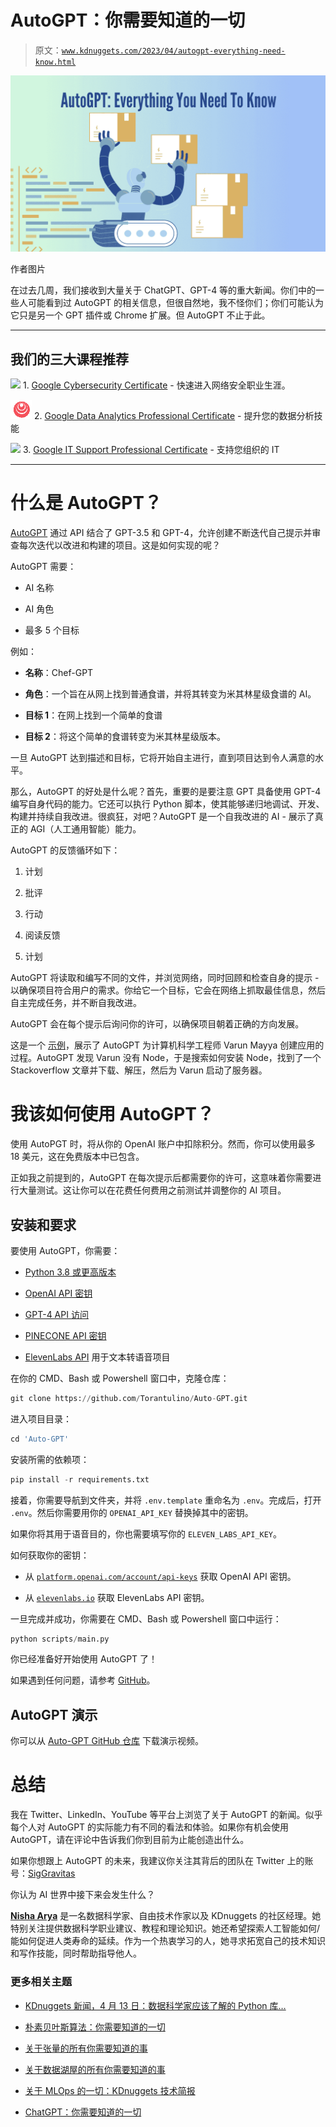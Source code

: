 # AutoGPT：你需要知道的一切

> 原文：[`www.kdnuggets.com/2023/04/autogpt-everything-need-know.html`](https://www.kdnuggets.com/2023/04/autogpt-everything-need-know.html)

![AutoGPT: Everything You Need To Know](img/34f1e76cdfbab9b444b26758bbd7feac.png)

作者图片

在过去几周，我们接收到大量关于 ChatGPT、GPT-4 等的重大新闻。你们中的一些人可能看到过 AutoGPT 的相关信息，但很自然地，我不怪你们；你们可能认为它只是另一个 GPT 插件或 Chrome 扩展。但 AutoGPT 不止于此。

* * *

## 我们的三大课程推荐

![](img/0244c01ba9267c002ef39d4907e0b8fb.png) 1\. [Google Cybersecurity Certificate](https://www.kdnuggets.com/google-cybersecurity) - 快速进入网络安全职业生涯。

![](img/e225c49c3c91745821c8c0368bf04711.png) 2\. [Google Data Analytics Professional Certificate](https://www.kdnuggets.com/google-data-analytics) - 提升您的数据分析技能

![](img/0244c01ba9267c002ef39d4907e0b8fb.png) 3\. [Google IT Support Professional Certificate](https://www.kdnuggets.com/google-itsupport) - 支持您组织的 IT

* * *

# 什么是 AutoGPT？

[AutoGPT](https://github.com/Torantulino/Auto-GPT) 通过 API 结合了 GPT-3.5 和 GPT-4，允许创建不断迭代自己提示并审查每次迭代以改进和构建的项目。这是如何实现的呢？

AutoGPT 需要：

+   AI 名称

+   AI 角色

+   最多 5 个目标

例如：

+   **名称**：Chef-GPT

+   **角色**：一个旨在从网上找到普通食谱，并将其转变为米其林星级食谱的 AI。

+   **目标 1**：在网上找到一个简单的食谱

+   **目标 2**：将这个简单的食谱转变为米其林星级版本。

一旦 AutoGPT 达到描述和目标，它将开始自主进行，直到项目达到令人满意的水平。

那么，AutoGPT 的好处是什么呢？首先，重要的是要注意 GPT 具备使用 GPT-4 编写自身代码的能力。它还可以执行 Python 脚本，使其能够递归地调试、开发、构建并持续自我改进。很疯狂，对吧？AutoGPT 是一个自我改进的 AI - 展示了真正的 AGI（人工通用智能）能力。

AutoGPT 的反馈循环如下：

1.  计划

1.  批评

1.  行动

1.  阅读反馈

1.  计划

AutoGPT 将读取和编写不同的文件，并浏览网络，同时回顾和检查自身的提示 - 以确保项目符合用户的需求。你给它一个目标，它会在网络上抓取最佳信息，然后自主完成任务，并不断自我改进。

AutoGPT 会在每个提示后询问你的许可，以确保项目朝着正确的方向发展。

这是一个 [示例](https://twitter.com/VarunMayya/status/1643902198164717569?cxt=HHwWgoC88dyVqNAtAAAA)，展示了 AutoGPT 为计算机科学工程师 Varun Mayya 创建应用的过程。AutoGPT 发现 Varun 没有 Node，于是搜索如何安装 Node，找到了一个 Stackoverflow 文章并下载、解压，然后为 Varun 启动了服务器。

# 我该如何使用 AutoGPT？

使用 AutoPGT 时，将从你的 OpenAI 账户中扣除积分。然而，你可以使用最多 18 美元，这在免费版本中已包含。

正如我之前提到的，AutoGPT 在每次提示后都需要你的许可，这意味着你需要进行大量测试。这让你可以在花费任何费用之前测试并调整你的 AI 项目。

## 安装和要求

要使用 AutoGPT，你需要：

+   [Python 3.8 或更高版本](https://www.tutorialspoint.com/how-to-install-python-in-windows)

+   [OpenAI API 密钥](https://platform.openai.com/account/api-keys)

+   [GPT-4 API 访问](https://openai.com/waitlist/gpt-4-api)

+   [PINECONE API 密钥](https://www.python.org/downloads/)

+   [ElevenLabs API](https://beta.elevenlabs.io/) 用于文本转语音项目

在你的 CMD、Bash 或 Powershell 窗口中，克隆仓库：

```py
git clone https://github.com/Torantulino/Auto-GPT.git
```

进入项目目录：

```py
cd 'Auto-GPT'
```

安装所需的依赖项：

```py
pip install -r requirements.txt
```

接着，你需要导航到文件夹，并将 `.env.template` 重命名为 `.env`。完成后，打开 `.env`。然后你需要用你的 `OPENAI_API_KEY` 替换掉其中的密钥。

如果你将其用于语音目的，你也需要填写你的 `ELEVEN_LABS_API_KEY`。

如何获取你的密钥：

+   从 [`platform.openai.com/account/api-keys`](https://platform.openai.com/account/api-keys) 获取 OpenAI API 密钥。

+   从 [`elevenlabs.io`](https://elevenlabs.io/) 获取 ElevenLabs API 密钥。

一旦完成并成功，你需要在 CMD、Bash 或 Powershell 窗口中运行：

```py
python scripts/main.py
```

你已经准备好开始使用 AutoGPT 了！

如果遇到任何问题，请参考 [GitHub](https://github.com/Torantulino/Auto-GPT)。

## AutoGPT 演示

你可以从 [Auto-GPT GitHub 仓库](https://github.com/Torantulino/Auto-GPT) 下载演示视频。

# 总结

我在 Twitter、LinkedIn、YouTube 等平台上浏览了关于 AutoGPT 的新闻。似乎每个人对 AutoGPT 的实际能力有不同的看法和体验。如果你有机会使用 AutoGPT，请在评论中告诉我们你到目前为止能创造出什么。

如果你想跟上 AutoGPT 的未来，我建议你关注其背后的团队在 Twitter 上的账号：[SigGravitas](https://twitter.com/SigGravitas)

你认为 AI 世界中接下来会发生什么？

**[Nisha Arya](https://www.linkedin.com/in/nisha-arya-ahmed/)** 是一名数据科学家、自由技术作家以及 KDnuggets 的社区经理。她特别关注提供数据科学职业建议、教程和理论知识。她还希望探索人工智能如何/能如何促进人类寿命的延续。作为一个热衷学习的人，她寻求拓宽自己的技术知识和写作技能，同时帮助指导他人。

### 更多相关主题

+   [KDnuggets 新闻，4 月 13 日：数据科学家应该了解的 Python 库…](https://www.kdnuggets.com/2022/n15.html)

+   [朴素贝叶斯算法：你需要知道的一切](https://www.kdnuggets.com/2020/06/naive-bayes-algorithm-everything.html)

+   [关于张量的所有你需要知道的事](https://www.kdnuggets.com/2022/05/everything-need-know-tensors.html)

+   [关于数据湖屋的所有你需要知道的事](https://www.kdnuggets.com/2022/09/everything-need-know-data-lakehouses.html)

+   [关于 MLOps 的一切：KDnuggets 技术简报](https://www.kdnuggets.com/tech-brief-everything-you-need-to-know-about-mlops)

+   [ChatGPT：你需要知道的一切](https://www.kdnuggets.com/2023/01/chatgpt-everything-need-know.html)
